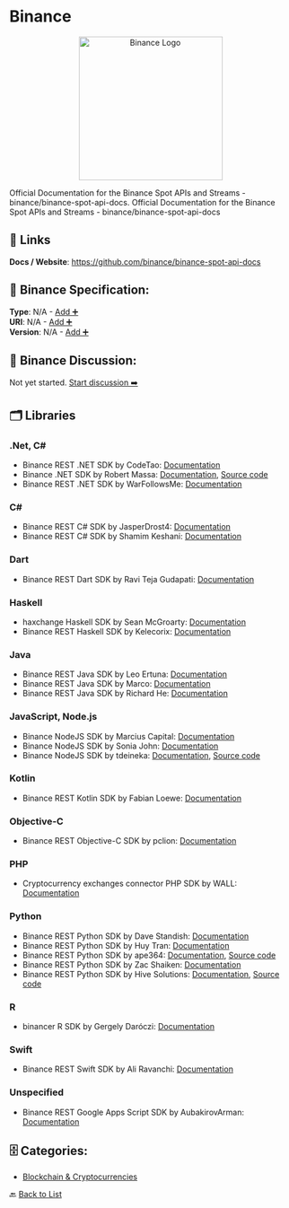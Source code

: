 # Binance
<p align="center">
    <img width="256" src="https://raw.githubusercontent.com/apis-list/apis-list/main/apis/binance/logo_256x256.png" alt="Binance Logo"/>
</p>
Official Documentation for the Binance Spot APIs and Streams - binance/binance-spot-api-docs. Official Documentation for the Binance Spot APIs and Streams - binance/binance-spot-api-docs

##  🔗 Links
**Docs / Website**: https://github.com/binance/binance-spot-api-docs

## 🧬 Binance Specification:
**Type**: N/A - [Add ➕](https://github.com/apis-list/apis-list/edit/main/apis.yaml#L1392)  
**URI**: N/A - [Add ➕](https://github.com/apis-list/apis-list/edit/main/apis.yaml#L1392)  
**Version**: N/A - [Add ➕](https://github.com/apis-list/apis-list/edit/main/apis.yaml#L1392)

## 💬 Binance Discussion:
Not yet started. [Start discussion ➡️](https://github.com/apis-list/apis-list/discussions/new)

## 🗂️ Libraries
### .Net, C#
- Binance REST .NET SDK by CodeTao: [Documentation](https://github.com/CodeTao/Binance.Api)
- Binance .NET SDK by Robert Massa: [Documentation](https://github.com/Grepsy/BinanceService), [Source code](https://www.nuget.org/packages/BinanceService)
- Binance REST .NET SDK by WarFollowsMe: [Documentation](https://github.com/WarFollowsMe/NetBinance)
### C#
- Binance REST C# SDK by JasperDrost4: [Documentation](https://github.com/JasperDrost4/BinanceApiDataRetriever)
- Binance REST C# SDK by Shamim Keshani: [Documentation](https://github.com/jeot/BinanceApi_CSharp)
### Dart
- Binance REST Dart SDK by Ravi Teja Gudapati: [Documentation](https://github.com/tejainece/binance_api.dart)
### Haskell
- haxchange Haskell SDK by Sean McGroarty: [Documentation](https://github.com/mcgizzle/haxchange)
- Binance REST Haskell SDK by Kelecorix: [Documentation](https://github.com/kelecorix/api-binance)
### Java
- Binance REST Java SDK by Leo Ertuna: [Documentation](https://github.com/JPLeoRX/binance4j)
- Binance REST Java SDK by Marco: [Documentation](https://github.com/VaultDeveloper/binance-java-client)
- Binance REST Java SDK by Richard He: [Documentation](https://github.com/richardyc/Binance-API-Challenge)
### JavaScript, Node.js
- Binance NodeJS SDK by Marcius Capital: [Documentation](https://github.com/marcius-capital/binance-api)
- Binance NodeJS SDK by Sonia John: [Documentation](https://github.com/realChainLife/Binance-API)
- Binance NodeJS SDK by tdeineka: [Documentation](https://github.com/tdeineka/node-binance-us-api), [Source code](https://www.npmjs.com/package/node-binance-api)
### Kotlin
- Binance REST Kotlin SDK by Fabian Loewe: [Documentation](https://github.com/hyronx/binance-api-kotlin)
### Objective-C
- Binance REST Objective-C SDK by pclion: [Documentation](https://github.com/pclion/BinanceAPIForOC)
### PHP
- Cryptocurrency exchanges connector PHP SDK by WALL: [Documentation](https://github.com/wall-one/exchange-connector)
### Python
- Binance REST Python SDK by Dave Standish: [Documentation](https://github.com/machine-uprising/api-Binance)
- Binance REST Python SDK by Huy Tran: [Documentation](https://github.com/mrhuytran/bnb-api-wrapper)
- Binance REST Python SDK by ape364: [Documentation](https://github.com/ape364/aiobinance), [Source code](https://pypi.org/project/aiobinance/)
- Binance REST Python SDK by Zac Shaiken: [Documentation](https://github.com/shaikezr/binance-bot)
- Binance REST Python SDK by Hive Solutions: [Documentation](https://github.com/hivesolutions/binance_api), [Source code](https://pypi.org/project/binance_api/)
### R
- binancer R SDK by Gergely Daróczi: [Documentation](https://github.com/daroczig/binancer)
### Swift
- Binance REST Swift SDK by Ali Ravanchi: [Documentation](https://github.com/ravanchi/BinanceSwift)
### Unspecified
- Binance REST Google Apps Script SDK by AubakirovArman: [Documentation](https://github.com/AubakirovArman/Binance_api_gas)


## 🗄️ Categories:
- [Blockchain & Cryptocurrencies](https://github.com/apis-list/apis-list#blockchain--cryptocurrencies-)

🔙  [Back to List](https://github.com/apis-list/apis-list)
